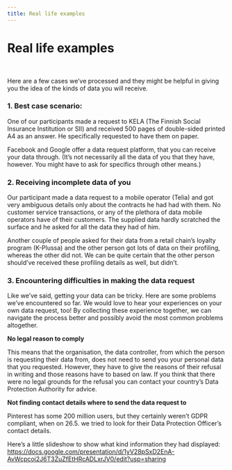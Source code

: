 ```yaml
---
title: Real life examples
---
```

# Real life examples
&nbsp;

Here are a few cases we’ve processed and they might be helpful in giving you the idea of the kinds of data you will receive.

### 1. Best case scenario:

One of our participants made a request to KELA (The Finnish Social Insurance Institution or SII) and received 500 pages of double-sided printed A4 as an answer. He specifically requested to have them on paper.

Facebook and Google offer a data request platform, that you can receive your data through. (It’s not necessarily all the data of you that they have, however. You might have to ask for specifics through other means.)

### 2. Receiving incomplete data of you

Our participant made a data request to a mobile operator (Telia) and got very ambiguous details only about the contracts he had had with them. No customer service transactions, or any of the plethora of data mobile operators have of their customers. The supplied data hardly scratched the surface and he asked for all the data they had of him.

Another couple of people asked for their data from a retail chain’s loyalty program (K-Plussa) and the other person got lots of data on their profiling, whereas the other did not. We can be quite certain that the other person should’ve received these profiling details as well, but didn’t.

### 3. Encountering difficulties in making the data request

Like we’ve said, getting your data can be tricky. Here are some problems we’ve encountered so far. We would love to hear your experiences on your own data request, too! By collecting these experience together, we can navigate the process better and possibly avoid the most common problems altogether.

**No legal reason to comply**

This means that the organisation, the data controller, from which the person is requesting their data from, does not need to send you your personal data that you requested. However, they have to give the reasons of their refusal in writing and those reasons have to based on law. If you think that there were no legal grounds for the refusal you can contact your country’s Data Protection Authority for advice.

**Not finding contact details where to send the data request to**

Pinterest has some 200 million users, but they certainly weren’t GDPR compliant, when on 26.5. we tried to look for their Data Protection Officer’s contact details.

Here’s a little slideshow to show what kind information they had displayed: <https://docs.google.com/presentation/d/1yV28pSxD2EnA-AvWcpcoj2J6T3ZuZfEtHRcADLxrJV0/edit?usp=sharing>
